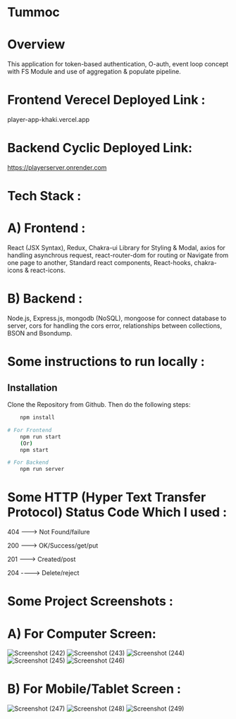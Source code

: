 # Tummoc

# Overview

This application for token-based authentication, O-auth, event loop concept with FS Module and use of aggregation & populate pipeline.

# Frontend Verecel Deployed Link :

player-app-khaki.vercel.app

# Backend Cyclic Deployed Link:

https://playerserver.onrender.com

# Tech Stack :

# A) Frontend :

React (JSX Syntax), Redux, Chakra-ui Library for Styling & Modal, axios for handling asynchrous request, react-router-dom for routing or Navigate from one page to another, Standard react components, React-hooks, chakra-icons & react-icons.

# B) Backend :

Node.js, Express.js, mongodb (NoSQL), mongoose for connect database to server, cors for handling the cors error, relationships between collections, BSON and Bsondump.

# Some instructions to run locally :

## Installation

Clone the Repository from Github. Then do the following steps:

```bash
    npm install

# For Frontend
    npm run start
    (Or)
    npm start

# For Backend
    npm run server
```

# Some HTTP (Hyper Text Transfer Protocol) Status Code Which I used :

404 ---> Not Found/failure

200 ---> OK/Success/get/put

201 ---> Created/post

204 ----> Delete/reject

# Some Project Screenshots :

# A) For Computer Screen:
![Screenshot (242)](https://user-images.githubusercontent.com/104748364/236122313-764227c0-f9c9-49a4-a747-85066364f4cc.png)
![Screenshot (243)](https://user-images.githubusercontent.com/104748364/236122333-a410458a-c662-4a59-88a2-3b168d5cb606.png)
![Screenshot (244)](https://user-images.githubusercontent.com/104748364/236122357-b6920bb3-5687-41a3-b488-5bad25d5c870.png)
![Screenshot (245)](https://user-images.githubusercontent.com/104748364/236122366-1dfd9da3-0d2c-4724-ae4b-533a6c075083.png)
![Screenshot (246)](https://user-images.githubusercontent.com/104748364/236122391-7d4ce756-e37f-429a-b39e-c3edb6f46521.png)
# B) For Mobile/Tablet Screen :
![Screenshot (247)](https://user-images.githubusercontent.com/104748364/236122443-1de961f3-a0a2-4b2d-98a6-89b80d0c89b0.png)
![Screenshot (248)](https://user-images.githubusercontent.com/104748364/236122455-584c01c1-9687-4507-a3eb-a659bcbb2426.png)
![Screenshot (249)](https://user-images.githubusercontent.com/104748364/236122472-2f093e06-1e5d-4cd3-aea3-383297940698.png)
